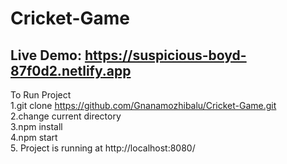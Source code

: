 # Cricket-Game
## Live Demo: https://suspicious-boyd-87f0d2.netlify.app
To Run Project<br/>
1.git clone https://github.com/Gnanamozhibalu/Cricket-Game.git<br/>
2.change current directory<br/>
3.npm install<br/>
4.npm start<br/>
5. Project is running at http://localhost:8080/<br/>
